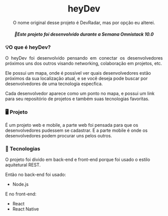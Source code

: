<h1 align="center">heyDev</h1>
<p align="center"> O nome original desse projeto é DevRadar, mas por opção eu alterei.</p>
<h5 align="center"> 🚀Este projeto foi desenvolvido durante a Semana Omnistack 10.0</h5>

### 💡O que é heyDev?
<p align="justify">
O heyDev foi desenvolvido pensando em conectar os desenvolvedores próximos uns dos outros visando networking, colaboração
em projetos, etc.

Ele possui um mapa, onde é possível ver quais desenvolvedores estão próximos da sua localização atual, e se
você deseja pode buscar por desenvolvedores de uma tecnologia especfica.

Cada desenvolvedor aparece como um ponto no mapa, e possui um link para seu repositório de projetos e também suas tecnologias favoritas.
</p>

### 🖥 Projeto
<p>
É um projeto web e mobile, a parte  web foi pensada para que os desenvolvedores pudessem se cadastrar. E a parte mobile é onde
os desenvolvedores podem procurar uns pelos outros.
</p>

### 🔧 Tecnologias
<p>
O projeto foi divido em back-end e front-end porque foi usado o estilo aquitetural REST.

Então no back-end foi usado:
- Node.js

E no front-end:
- React
- React Native
</p>
